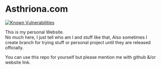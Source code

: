 ﻿# Asthriona.com
 [![Known Vulnerabilities](https://snyk.io//test/github/Asthriona/Asthriona.com/badge.svg?targetFile=package.json)](https://snyk.io//test/github/Asthriona/Asthriona.com?targetFile=package.json)  
 
This is my personal Website.  
No much here, I just tell who am I and stuff like that, Also sometimes I create branch for trying stuff or personal project until they are released officially.  
  
You can use this repo for yourself but please mention me with github &/or website link.
